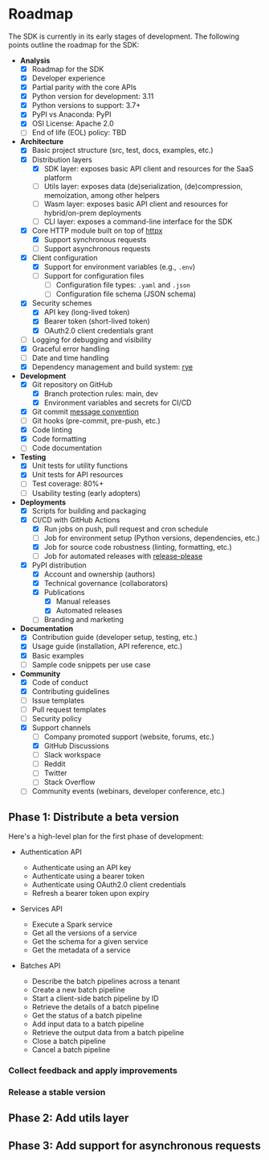 # Roadmap

The SDK is currently in its early stages of development. The following points
outline the roadmap for the SDK:

- **Analysis**
  - [x] Roadmap for the SDK
  - [x] Developer experience
  - [x] Partial parity with the core APIs
  - [x] Python version for development: 3.11
  - [x] Python versions to support: 3.7+
  - [x] PyPI vs Anaconda: PyPI
  - [x] OSI License: Apache 2.0
  - [ ] End of life (EOL) policy: TBD

- **Architecture**
  - [x] Basic project structure (src, test, docs, examples, etc.)
  - [x] Distribution layers
    - [x] SDK layer: exposes basic API client and resources for the SaaS platform
    - [ ] Utils layer: exposes data (de)serialization, (de)compression, memoization, among other helpers
    - [ ] Wasm layer: exposes basic API client and resources for hybrid/on-prem deployments
    - [ ] CLI layer: exposes a command-line interface for the SDK
  - [x] Core HTTP module built on top of [httpx](https://pypi.org/project/httpx/)
    - [x] Support synchronous requests
    - [ ] Support asynchronous requests
  - [x] Client configuration
    - [x] Support for environment variables (e.g., `.env`)
    - [ ] Support for configuration files
      - [ ] Configuration file types: `.yaml` and `.json`
      - [ ] Configuration file schema (JSON schema)
  - [x] Security schemes
    - [x] API key (long-lived token)
    - [x] Bearer token (short-lived token)
    - [x] OAuth2.0 client credentials grant
  - [ ] Logging for debugging and visibility
  - [x] Graceful error handling
  - [ ] Date and time handling
  - [x] Dependency management and build system: [rye](https://rye.astral.sh/)

- **Development**
  - [x] Git repository on GitHub
    - [x] Branch protection rules: main, dev
    - [x] Environment variables and secrets for CI/CD
  - [x] Git commit [message convention](https://www.conventionalcommits.org/)
  - [ ] Git hooks (pre-commit, pre-push, etc.)
  - [x] Code linting
  - [x] Code formatting
  - [ ] Code documentation

- **Testing**
  - [x] Unit tests for utility functions
  - [x] Unit tests for API resources
  - [ ] Test coverage: 80%+
  - [ ] Usability testing (early adopters)

- **Deployments**
  - [x] Scripts for building and packaging
  - [x] CI/CD with GitHub Actions
    - [x] Run jobs on push, pull request and cron schedule
    - [ ] Job for environment setup (Python versions, dependencies, etc.)
    - [x] Job for source code robustness (linting, formatting, etc.)
    - [ ] Job for automated releases with [release-please](https://github.com/googleapis/release-please-action)

  - [x] PyPI distribution
    - [x] Account and ownership (authors)
    - [x] Technical governance (collaborators)
    - [x] Publications
      - [x] Manual releases
      - [x] Automated releases
    - [ ] Branding and marketing

- **Documentation**
  - [x] Contribution guide (developer setup, testing, etc.)
  - [x] Usage guide (installation, API reference, etc.)
  - [x] Basic examples
  - [ ] Sample code snippets per use case

- **Community**
  - [x] Code of conduct
  - [x] Contributing guidelines
  - [ ] Issue templates
  - [ ] Pull request templates
  - [ ] Security policy
  - [x] Support channels
    - [ ] Company promoted support (website, forums, etc.)
    - [x] GitHub Discussions
    - [ ] Slack workspace
    - [ ] Reddit
    - [ ] Twitter
    - [ ] Stack Overflow
  - [ ] Community events (webinars, developer conference, etc.)

## Phase 1: Distribute a beta version

Here's a high-level plan for the first phase of development:

- Authentication API
  - Authenticate using an API key
  - Authenticate using a bearer token
  - Authenticate using OAuth2.0 client credentials
  - Refresh a bearer token upon expiry

- Services API
  - Execute a Spark service
  - Get all the versions of a service
  - Get the schema for a given service
  - Get the metadata of a service

- Batches API
  - Describe the batch pipelines across a tenant
  - Create a new batch pipeline
  - Start a client-side batch pipeline by ID
  - Retrieve the details of a batch pipeline
  - Get the status of a batch pipeline
  - Add input data to a batch pipeline
  - Retrieve the output data from a batch pipeline
  - Close a batch pipeline
  - Cancel a batch pipeline

### Collect feedback and apply improvements

### Release a stable version

## Phase 2: Add utils layer

## Phase 3: Add support for asynchronous requests
